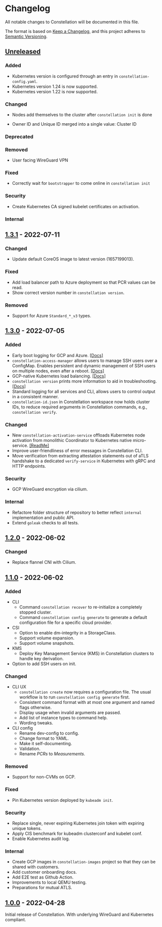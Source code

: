 <!--

Styleguide for this document:

- Sentences should end with a period.
  - This is the keepachangelog style, whereas the Microsoft Style Guide we use for other docs omits periods for short list items.
- Omit the verb if possible.
  - "Early boot logging ..." instead of "Add early boot logging ...".
  - If you need a verb, it should usually be imperative mood (Add instead of Added).
- Items should start with a capital letter.

-->

# Changelog
All notable changes to Constellation will be documented in this file.

The format is based on [Keep a Changelog](https://keepachangelog.com/en/1.0.0/),
and this project adheres to [Semantic Versioning](https://semver.org/spec/v2.0.0.html).

## [Unreleased]
### Added

- Kubernetes version is configured through an entry in `constellation-config.yaml`.
- Kubernetes version 1.24 is now supported.
- Kubernetes version 1.22 is now supported.

### Changed

- Nodes add themselves to the cluster after `constellation init` is done

- Owner ID and Unique ID merged into a single value: Cluster ID

### Deprecated

### Removed

- User facing WireGuard VPN

### Fixed
- Correctly wait for `bootstrapper` to come online in `constellation init`

### Security
- Create Kubernetes CA signed kubelet certificates on activation.

### Internal

## [1.3.1] - 2022-07-11

### Changed
- Update default CoreOS image to latest version (1657199013).

### Fixed
- Add load balancer path to Azure deployment so that PCR values can be read.
- Show correct version number in `constellation version`.

### Removed
- Support for Azure `Standard_*_v3` types.

## [1.3.0] - 2022-07-05
### Added
- Early boot logging for GCP and Azure. [[Docs]](https://constellation-docs.edgeless.systems/6c320851-bdd2-41d5-bf10-e27427398692/#/workflows/troubleshooting?id=cloud-logging)
- `constellation-access-manager` allows users to manage SSH users over a ConfigMap. Enables persistent and dynamic management of SSH users on multiple nodes, even after a reboot. [[Docs]](https://constellation-docs.edgeless.systems/6c320851-bdd2-41d5-bf10-e27427398692/#/workflows/ssh)
- GCP-native Kubernetes load balancing. [[Docs]](https://constellation-docs.edgeless.systems/6c320851-bdd2-41d5-bf10-e27427398692/#/architecture/networking)
- `constellation version` prints more information to aid in troubleshooting. [[Docs]](https://constellation-docs.edgeless.systems/6c320851-bdd2-41d5-bf10-e27427398692/#/reference/cli?id=constellation-version)
- Standard logging for all services and CLI, allows users to control output in a consistent manner.
- `constellation-id.json` in Constellation workspace now holds cluster IDs, to reduce required arguments in Constellation commands, e.g., `constellation verify`.

### Changed
- New `constellation-activation-service` offloads Kubernetes node activation from monolithic Coordinator to Kubernetes native micro-service. [[ReadMe]](https://github.com/edgelesssys/constellation/blob/main/activation/README.md)
- Improve user-friendliness of error messages in Constellation CLI.
- Move verification from extracting attestation statements out of aTLS handshake to a dedicated `verify-service` in Kubernetes with gRPC and HTTP endpoints.

### Security
- GCP WireGuard encryption via cilium.

### Internal
- Refactore folder structure of repository to better reflect `internal` implementation and public API.
- Extend `goleak` checks to all tests.

## [1.2.0] - 2022-06-02
### Changed
- Replace flannel CNI with Cilium.

## [1.1.0] - 2022-06-02
### Added
- CLI
  - Command `constellation recover` to re-initialize a completely stopped cluster.
  - Command `constellation config generate` to generate a default configuration file for a specific cloud provider.
- CSI
  - Option to enable dm-integrity in a StorageClass.
  - Support volume expansion.
  - Support volume snapshots.
- KMS
  - Deploy Key Management Service (KMS) in Constellation clusters to handle key derivation.
- Option to add SSH users on init.

### Changed
- CLI UX
  - `constellation create` now requires a configuration file. The usual workflow is to run `constellation config generate` first.
  - Consistent command format with at most one argument and named flags otherwise.
  - Display usage when invalid arguments are passed.
  - Add list of instance types to command help.
  - Wording tweaks.
- CLI config
  - Rename dev-config to config.
  - Change format to YAML.
  - Make it self-documenting.
  - Validation.
  - Rename *PCRs* to *Measurements*.

### Removed
- Support for non-CVMs on GCP.

### Fixed
- Pin Kubernetes version deployed by `kubeadm init`.

### Security
- Replace single, never expiring Kubernetes join token with expiring unique tokens.
- Apply CIS benchmark for kubeadm clusterconf and kubelet conf.
- Enable Kubernetes audit log.

### Internal
- Create GCP images in `constellation-images` project so that they can be shared with customers.
- Add customer onboarding docs.
- Add E2E test as Github Action.
- Improvements to local QEMU testing.
- Preparations for mutual ATLS.

## [1.0.0] - 2022-04-28
Initial release of Constellation. With underlying WireGuard and Kubernetes compliant.

[Unreleased]: https://github.com/edgelesssys/constellation/compare/v1.3.1...HEAD
[1.3.1]: https://github.com/edgelesssys/constellation/compare/v1.3.0...v1.3.1
[1.3.0]: https://github.com/edgelesssys/constellation/compare/v1.2.0...v1.3.0
[1.2.0]: https://github.com/edgelesssys/constellation/compare/v1.1.0...v1.2.0
[1.1.0]: https://github.com/edgelesssys/constellation/compare/v1.0.0...v1.1.0
[1.0.0]: https://github.com/edgelesssys/constellation/releases/tag/v1.0.0
